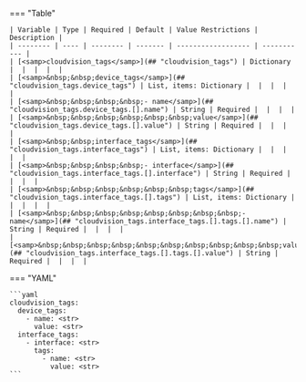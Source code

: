 === "Table"

    | Variable | Type | Required | Default | Value Restrictions | Description |
    | -------- | ---- | -------- | ------- | ------------------ | ----------- |
    | [<samp>cloudvision_tags</samp>](## "cloudvision_tags") | Dictionary |  |  |  |  |
    | [<samp>&nbsp;&nbsp;device_tags</samp>](## "cloudvision_tags.device_tags") | List, items: Dictionary |  |  |  |  |
    | [<samp>&nbsp;&nbsp;&nbsp;&nbsp;- name</samp>](## "cloudvision_tags.device_tags.[].name") | String | Required |  |  |  |
    | [<samp>&nbsp;&nbsp;&nbsp;&nbsp;&nbsp;&nbsp;value</samp>](## "cloudvision_tags.device_tags.[].value") | String | Required |  |  |  |
    | [<samp>&nbsp;&nbsp;interface_tags</samp>](## "cloudvision_tags.interface_tags") | List, items: Dictionary |  |  |  |  |
    | [<samp>&nbsp;&nbsp;&nbsp;&nbsp;- interface</samp>](## "cloudvision_tags.interface_tags.[].interface") | String | Required |  |  |  |
    | [<samp>&nbsp;&nbsp;&nbsp;&nbsp;&nbsp;&nbsp;tags</samp>](## "cloudvision_tags.interface_tags.[].tags") | List, items: Dictionary |  |  |  |  |
    | [<samp>&nbsp;&nbsp;&nbsp;&nbsp;&nbsp;&nbsp;&nbsp;&nbsp;- name</samp>](## "cloudvision_tags.interface_tags.[].tags.[].name") | String | Required |  |  |  |
    | [<samp>&nbsp;&nbsp;&nbsp;&nbsp;&nbsp;&nbsp;&nbsp;&nbsp;&nbsp;&nbsp;value</samp>](## "cloudvision_tags.interface_tags.[].tags.[].value") | String | Required |  |  |  |

=== "YAML"

    ```yaml
    cloudvision_tags:
      device_tags:
        - name: <str>
          value: <str>
      interface_tags:
        - interface: <str>
          tags:
            - name: <str>
              value: <str>
    ```
